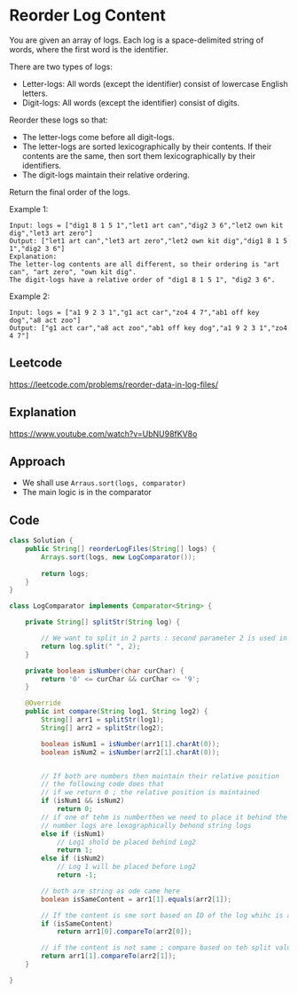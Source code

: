 # Reorder Log Content
You are given an array of logs. Each log is a space-delimited string of words, where the first word is the identifier.

There are two types of logs:

- Letter-logs: All words (except the identifier) consist of lowercase English letters.
- Digit-logs: All words (except the identifier) consist of digits.

Reorder these logs so that:

- The letter-logs come before all digit-logs.
- The letter-logs are sorted lexicographically by their contents. If their contents are the same, then sort them lexicographically by their identifiers.
- The digit-logs maintain their relative ordering.


Return the final order of the logs.

Example 1:
````
Input: logs = ["dig1 8 1 5 1","let1 art can","dig2 3 6","let2 own kit dig","let3 art zero"]
Output: ["let1 art can","let3 art zero","let2 own kit dig","dig1 8 1 5 1","dig2 3 6"]
Explanation:
The letter-log contents are all different, so their ordering is "art can", "art zero", "own kit dig".
The digit-logs have a relative order of "dig1 8 1 5 1", "dig2 3 6".
````
Example 2:
````
Input: logs = ["a1 9 2 3 1","g1 act car","zo4 4 7","ab1 off key dog","a8 act zoo"]
Output: ["g1 act car","a8 act zoo","ab1 off key dog","a1 9 2 3 1","zo4 4 7"]
````

## Leetcode 
https://leetcode.com/problems/reorder-data-in-log-files/ 

## Explanation
https://www.youtube.com/watch?v=UbNU98fKV8o 

## Approach 
- We shall use  `Arraus.sort(logs, comparator)`
- The main logic is in the comparator


## Code 

````java
class Solution {
    public String[] reorderLogFiles(String[] logs) {
        Arrays.sort(logs, new LogComparator());
		 
		return logs;
    }
}

class LogComparator implements Comparator<String> {

	private String[] splitStr(String log) {

        // We want to split in 2 parts : second parameter 2 is used in this method
		return log.split(" ", 2);
	}

	private boolean isNumber(char curChar) {
		return '0' <= curChar && curChar <= '9';
	}

	@Override
	public int compare(String log1, String log2) {
		String[] arr1 = splitStr(log1);
		String[] arr2 = splitStr(log2);

		boolean isNum1 = isNumber(arr1[1].charAt(0));
		boolean isNum2 = isNumber(arr2[1].charAt(0));


        // If both are numbers then maintain their relative position
        // the following code does that 
        // if we return 0 ; the relative position is maintained
		if (isNum1 && isNum2)
			return 0;
        // if one of tehm is numberthen we need to place it behind the other one
        // number logs are lexographically behond string logs    
		else if (isNum1)
            // Log1 shold be placed behind Log2
			return 1;
		else if (isNum2)
            // Log 1 will be placed before Log2 
			return -1;

        // both are string as ode came here    
		boolean isSameContent = arr1[1].equals(arr2[1]);

        // If the content is sme sort based on ID of the log whihc is at index 0 of the splitted array
		if (isSameContent)
			return arr1[0].compareTo(arr2[0]);

        // if the content is not same ; compare based on teh split value    
		return arr1[1].compareTo(arr2[1]);
	}

}

````